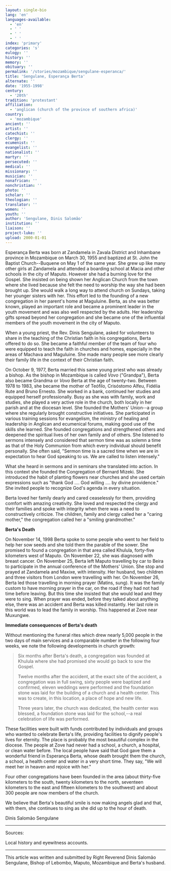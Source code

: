 ```yaml
---
layout: single-bio
lang: 'en'
languages-available:
  - 'en'
  - ' '
  - ' '
  - ' '
index: 'primary'
categories: 's'
eulogy: ''
history: ''
memory: ''
obituary: ''
permalink: '/stories/mozambique/sengulane-esperanca/'
title: 'Sengulane, Esperança Berta'
alternate: ''
date: '1955-1998'
century:
  - '20th'
tradition: 'protestant'
affiliation:
  - 'anglican (church of the province of southern africa)'
country:
  - 'mozambique'
ancient: ''
artist: ''
catechist: ''
clergy: ''
ecumenist: ''
evangelist: ''
nationalist: ''
martyr: ''
persecuted: ''
medical: ''
missionary: ''
musician: ''
nonafrican: ''
nonchristian: ''
photo: ''
scholar: ''
theologian: ''
translator: ''
women: ''
youth: ''
author: 'Sengulane, Dinis Salomão'
institution: ''
liaison: ''
project-luke: ''
upload: 2000-01-01
---
```



Esperan&ccedil;a Berta was born at Zandamela in Zavala District and Inhambane province in Mozambique on March 30, 1955 and baptized at St. John the Baptist Church--Buquene on May 1 of the same year. She grew up like many other girls at Zandamela and attended a boarding school at Macia and other schools in the city of Maputo. However she had a burning love for the Gospel. She insisted on being shown her Anglican Church from the town where she lived because she felt the need to worship the way she had been brought up. She would walk a long way to attend church on Sundays, taking her younger sisters with her. This effort led to the founding of a new congregation in her parent's home at Maguluine. Berta, as she was better known, played an important role and became a prominent leader in the youth movement and was also well respected by the adults. Her leadership gifts spread beyond her congregation and she became one of the influential members of the youth movement in the city of Maputo.

When a young priest, the Rev. Dinis Sengulane, asked for volunteers to share in the teaching of the Christian faith in his congregations, Berta offered to do so. She became a faithful member of the team of four who were equipped to teach the faith in churches and homes, especially in the areas of Machava and Maguluine. She made many people see more clearly their family life in the context of their Christian faith.

On October 9, 1977, Berta married this same young priest who was already a bishop. As the bishop in Mozambique is called *Vovo* ("Grandpa"), Berta also became  Grandma or *Vovo* Berta at the age of twenty-two.  Between 1978 to 1983, she became the mother of Te&oacute;filo, Cris&oacute;stomo Alfeu, Fid&eacute;lia Rute and Bruno Ernesto.  She worked in a bank, continued her studies and equipped herself professionally. Busy as she was with family, work and studies, she played a very active role in the church, both locally in her parish and at the diocesan level. She founded the Mothers' Union--a group where she regularly brought constructive initiatives. She participated in various training sessions for evangelism, the ministry of healing and leadership in Anglican and ecumenical forums, making good use of the skills she learned. She founded congregations and strengthened others and deepened the spiritual lives of her own family and of others. She listened to sermons intensely and considered that sermon time was as solemn a time as that of the Holy Communion from which every individual should benefit personally. She often said, "Sermon time is a sacred time when we are in expectation to hear God speaking to us. We are called to listen intensely."

What she heard in sermons and in seminars she translated into action. In this context she founded the Congregation of Bernard Mizeki. She introduced the habit of planting flowers near churches and she used certain expressions such as "thank God .... God willing .... by divine providence."  She invited people to recognize God's agenda in every situation.

Berta loved her family dearly and cared ceaselessly for them, providing comfort with amazing creativity.  She loved and respected the clergy and their families and spoke with integrity when there was a need to constructively criticize. The children, family and clergy called her a "caring mother," the congregation called her a "smiling grandmother."

**Berta's Death**

On November 14, 1998 Berta spoke to some people who went to her field to help her sow seeds and she told them the parable of the sower. She promised to found a congregation in that area called Khulula, forty-five kilometers west of Maputo. On November 22, she was diagnosed with breast cancer.  On November 25, Berta left Maputo travelling by car to Beira to participate in the annual conference of the Mothers' Union. She stop and prayed at Zandamela and Maxixe, with intensity. Her husband, two children and three visitors from London were travelling with her.  On November 26, Berta led those travelling in morning prayer (Matins, sung). It was the family custom to have morning prayer in the car, on the road if they had not had time before leaving. But this time she insisted that she would lead and they were to sing. When prayer was ended, before they talked about anything else, there was an accident and Berta was killed instantly. Her last role in this world was to lead the family in worship. This happened at Zove near Muxungwe.

**Immediate consequences of Berta's death**

Without mentioning the funeral rites which drew nearly 5,000 people in the two days of main services and a comparable number in the following four weeks, we note the following developments in church growth:

> Six months after Berta's death, a congregation was founded at Khulula where she had promised she would go back to sow the Gospel.
> 
> Twelve months after the accident, at the exact site of the accident, a congregation was in full swing, sixty people were baptized and confirmed, eleven weddings were performed and the foundation stone was laid for the building of a church and a health center. This was to create, in this location, a place of hope and new life.
> 
> 
> 
> Three years later, the church was dedicated, the health center was blessed, a foundation stone was laid for the school,--a real celebration of life was performed.
> 

These facilities were built with funds contributed by individuals and groups who wanted to celebrate Berta's life, providing facilities to dignify people's lives for eternity. The place is probably the most beautiful complex in the diocese. The people at Zove had never had a school, a church, a hospital, or clean water before. The local people have said that God gave them a wonderful friend in Esperan&ccedil;a Berta, whose death brought them the church, a school, a health center and water in a very short time. They say, "We will meet her in heaven and rejoice with her."

Four other congregations have been founded in the area (about thirty-five kilometers to the south, twenty kilometers to the north, seventeen kilometers to the east and fifteen kilometers to the southwest) and about 300 people are now members of the church.

We believe that Berta's beautiful smile is now making angels glad and that, with them, she continues to sing as she did up to the hour of death.

Dinis Salom&atilde;o Sengulane

---

Sources:

Local history and eyewitness accounts.

---

This article was written and submitted by Right Reverend Dinis Salom&atilde;o Sengulane, Bishop of Lebombo, Maputo, Mozambique and Berta's husband.